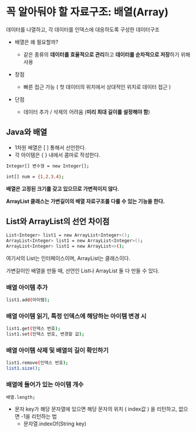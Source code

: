 # 꼭 알아둬야 할 자료구조: 배열(Array)
데이터를 나열하고, 각 데이터를 인덱스에 대응하도록 구성한 데이터구조

* 배열은 왜 필요할까?
  * 같은 종류의 **데이터를 효율적으로 관리**하고 **데이터를 순차적으로 저장**하기 위해 사용

* 장점
  * 빠른 접근 가능 ( 첫 데이터의 위치에서 상대적인 위치로 데이터 접근 )
* 단점
  * 데이터 추가 / 삭제의 어려움 (**미리 최대 길이를 설정해야 함**)

## Java와 배열
* 1차원 배열은 [ ] 통해서 선언한다.
* 각 아이템은 { } 내에서 콤마로 작성한다.

```bash
Integer[] 변수형 = new Integer[];
```

```bash
int[] num = {1,2,3,4};
```

**배열은 고정된 크기를 갖고 있으므로 가변적이지 않다.**

**ArrayList 클래스는 가변길이의 배열 자료구조를 다룰 수 있는 기능을 한다.**

## List와 ArrayList의 선언 차이점
```bash
List<Integer> list1 = new ArrayList<Integer>();
ArrayList<Integer> list1 = new ArrayList<Integer>();
ArrayList<Integer> list1 = new ArrayList<>();
```
여기서의 List는 인터페이스이며, ArrayList는 클래스이다.

가변길이인 배열을 만들 때, 선언인 List나 ArrayList 둘 다 만들 수 있다.

### 배열 아이템 추가
```bash
list1.add(아이템);
```
### 배열 아이템 읽기, 특정 인덱스에 해당하는 아이템 변경 시
```bash
list1.get(인덱스 번호);
list1.set(인덱스 번호, 변경할 값);
```
### 배열 아이템 삭제 및 배열의 길이 확인하기
```bash
list1.remove(인덱스 번호);
list1.size();
```

### 배열에 들어가 있는 아이템 개수
```bash
배열.length;
```

* 문자 key가 해당 문자열에 있으면 해당 문자의 위치 ( index값 ) 을 리턴하고, 없으면 -1을 리턴하는 법
  * 문자열.indexOf(String key)
